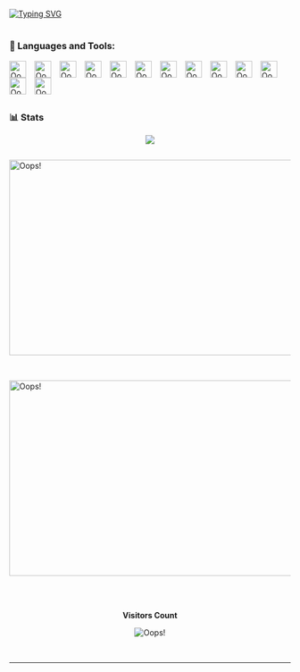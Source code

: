 <!-- [![Typing SVG](https://readme-typing-svg.demolab.com/?color=3d68e0&size=35&center=true&vCenter=true&width=1000&lines=Hello,+my+name+is+Richard;💻+I'm+currently+learning+web+development)](https://git.io/typing-svg)
 -->
 [![Typing SVG](https://readme-typing-svg.demolab.com/?color=3d68e0&size=35&center=true&vCenter=true&width=1000&lines=Hello,+💻+I'm+Richard;💻+I'm+currently+learning+web+development)](https://git.io/typing-svg)
 
#

### 🧰 Languages and Tools:
<img align="left" alt="Oops!" width="30px" style="padding-right:12px;" src="https://cdn.jsdelivr.net/gh/devicons/devicon/icons/markdown/markdown-original.svg" />
<img align="left" alt="Oops!" width="30px" style="padding-right:12px;" src="https://cdn.jsdelivr.net/gh/devicons/devicon/icons/html5/html5-plain.svg" />
<img align="left" alt="Oops!" width="30px" style="padding-right:12px;" src="https://cdn.jsdelivr.net/gh/devicons/devicon/icons/css3/css3-plain.svg" />
<img align="left" alt="Oops!" width="30px" style="padding-right:12px;" src="https://cdn.jsdelivr.net/gh/devicons/devicon/icons/javascript/javascript-plain.svg" />
<img align="left" alt="Oops!" width="30px" style="padding-right:12px;" src="https://cdn.jsdelivr.net/gh/devicons/devicon/icons/nodejs/nodejs-original.svg" />
<img align="left" alt="Oops!" width="30px" style="padding-right:12px;" src="https://cdn.jsdelivr.net/gh/devicons/devicon/icons/git/git-original.svg" />
<img align="left" alt="Oops!" width="30px" style="padding-right:12px;" src="https://cdn.jsdelivr.net/gh/devicons/devicon/icons/github/github-original.svg" />
<img align="left" alt="Oops!" width="30px" style="padding-right:12px;" src="https://cdn.jsdelivr.net/gh/devicons/devicon/icons/bash/bash-original.svg" />
<img align="left" alt="Oops!" width="30px" style="padding-right:12px;" src="https://cdn.jsdelivr.net/gh/devicons/devicon/icons/linux/linux-original.svg" />
<img align="left" alt="Oops!" width="30px" style="padding-right:12px;" src="https://cdn.jsdelivr.net/gh/devicons/devicon/icons/docker/docker-original-wordmark.svg" />
<img align="left" alt="Oops!" width="30px" style="padding-right:12px;" src="https://cdn.jsdelivr.net/gh/devicons/devicon/icons/vscode/vscode-original.svg" />
<img align="left" alt="Oops!" width="30px" style="padding-right:12px;" src="https://cdn.jsdelivr.net/gh/devicons/devicon/icons/vim/vim-original.svg" />
<img align="left" alt="Oops!" width="30px" style="padding-right:12px;" src="https://cdn.jsdelivr.net/gh/devicons/devicon/icons/raspberrypi/raspberrypi-original.svg" />
<br />
<br>
<br>

#

### 📊 Stats


<p align="center"><a href="https://github.com/anuraghazra/github-readme-stats">
  <img align="center" src="https://github-readme-stats.vercel.app/api?username=richardbendli&show_icons=true&theme=slateorange" />
</a></p>
<a href = "url"><img src="" alt="" height="auto" width="" style="border-radius:50%">
<p>
<a href="https://wakatime.com/@richardbendli">
  <img align="center" alt="Oops!" width="1100" height="350" src="https://wakatime.com/share/@richardbendli/5a3f8e21-ad7f-4d52-899c-33e87bb38aba.svg" />
</a></p>
<br>
<p>
<a href="https://wakatime.com/@richardbendli">
  <img align="center" alt="Oops!" width="1100" height=350" src="https://wakatime.com/share/@richardbendli/cafa7b4b-5aed-48a8-a22a-550b78053ae1.svg" />
</a></p>

<br>
<div align="center">
<br><p align="centre"><b>Visitors Count</b></p>
<p align="center"><img align="center" alt="Oops!" src="https://profile-counter.glitch.me/{richardbendli}/count.svg" /></p>
<br>
</div>

---
